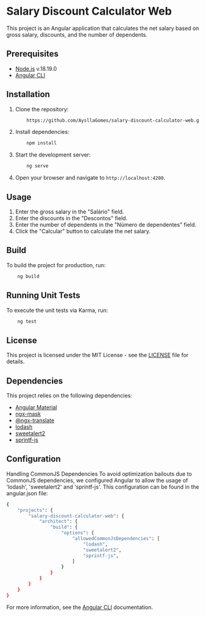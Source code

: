 # Salary Discount Calculator Web

This project is an Angular application that calculates the net salary based on gross salary, discounts, and the number of dependents.

## Prerequisites

- [Node.js](https://nodejs.org/en/blog/release/v18.19.0) v.18.19.0
- [Angular CLI](https://github.com/angular/angular-cli)

## Installation

1. Clone the repository:

    ```bash
        https://github.com/AysllaGomes/salary-discount-calculator-web.git
    ```

2. Install dependencies:

    ```bash
        npm install
    ```

3. Start the development server:

    ```bash
        ng serve
    ```

4. Open your browser and navigate to `http://localhost:4200`.

## Usage

1. Enter the gross salary in the "Salário" field.
2. Enter the discounts in the "Descontos" field.
3. Enter the number of dependents in the "Número de dependentes" field.
4. Click the "Calcular" button to calculate the net salary.

## Build

To build the project for production, run:

```bash
    ng build
```

## Running Unit Tests
To execute the unit tests via Karma, run:

```bash
    ng test
```

## License
This project is licensed under the MIT License - see the [LICENSE](LICENSE) file for details.

## Dependencies
This project relies on the following dependencies:

- [Angular Material](https://material.angular.io/components/categories)
- [ngx-mask](https://github.com/JsDaddy/ngx-mask)
- [@ngx-translate](https://github.com/ngx-translate)
- [lodash](https://github.com/lodash/lodash)
- [sweetalert2](https://github.com/sweetalert2/sweetalert2)
- [sprintf-js](https://github.com/alexei/sprintf.js)

## Configuration
Handling CommonJS Dependencies
To avoid optimization bailouts due to CommonJS dependencies, we configured Angular to allow the usage of 'lodash', 'sweetalert2' and 'sprintf-js'. This configuration can be found in the angular.json file:

```bash
{
    "projects": {
        "salary-discount-calculator-web": {
            "architect": {
                "build": {
                    "options": {
                        "allowedCommonJsDependencies": [
                            "lodash",
                            "sweetalert2",
                            "sprintf-js",
                        ]
                    }
                }
            }
        }
    }
}
```
For more information, see the [Angular CLI](https://angular.dev/tools/cli/build#configuring-commonjs-dependencies) documentation.
